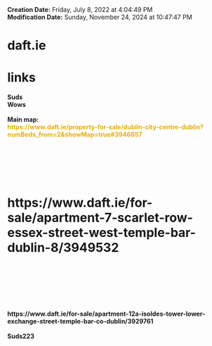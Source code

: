 <div><b>Creation Date:</b> Friday, July 8, 2022 at 4:04:49 PM<br></div>
<div><b>Modification Date:</b> Sunday, November 24, 2024 at 10:47:47 PM<br></div>
<div><b><h1>daft.ie</h1></b><b><h1> links</h1></b></div>
<div><b>Suds</b></div>
<div><b>Wows</b></div>
<div><b><br></b></div>
<div><b>Main map:</b></div>
<div><b><font color="#E4AF0A">https://www.daft.ie/property-for-sale/dublin-city-centre-dublin?numBeds_from=2&ampshowMap=true#3946657</font></b><b><font color="#E4AF0A"><br></font></b></div>
<div><b><br></b></div>
<div><b><h1><br></h1></b></div>
<div><b><h1>https://www.daft.ie/for-sale/apartment-7-scarlet-row-essex-street-west-temple-bar-dublin-8/3949532</h1></b><b><h1><br></h1></b></div>
<div><b><br></b></div>
<div><b><br></b></div>
<div><b>https://www.daft.ie/for-sale/apartment-12a-isoldes-tower-lower-exchange-street-temple-bar-co-dublin/3929761</b><b><br></b></div>
<div><b><br></b></div>
<div><b>   Suds223</b></div>

